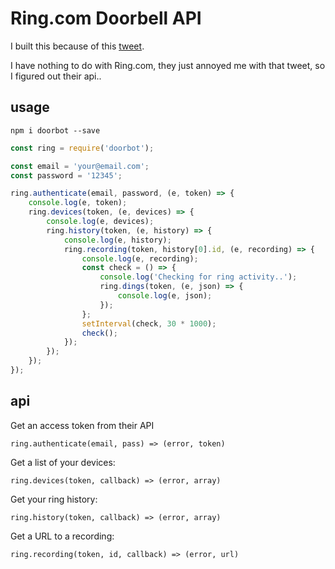 Ring.com Doorbell API
=====================

I built this because of this [tweet](https://twitter.com/ring/status/816752533137977344).

I have nothing to do with Ring.com, they just annoyed me with that tweet, so I figured out their api..

usage
-----

`npm i doorbot --save`

```js
const ring = require('doorbot');

const email = 'your@email.com';
const password = '12345';

ring.authenticate(email, password, (e, token) => {
    console.log(e, token);
    ring.devices(token, (e, devices) => {
        console.log(e, devices);
        ring.history(token, (e, history) => {
            console.log(e, history);
            ring.recording(token, history[0].id, (e, recording) => {
                console.log(e, recording);
                const check = () => {
                    console.log('Checking for ring activity..');
                    ring.dings(token, (e, json) => {
                        console.log(e, json);
                    });
                };
                setInterval(check, 30 * 1000);
                check();
            });
        });
    });
});
```

api
---

Get an access token from their API

`ring.authenticate(email, pass) => (error, token)`

Get a list of your devices:

`ring.devices(token, callback) => (error, array)`

Get your ring history:

`ring.history(token, callback) => (error, array)`

Get a URL to a recording:

`ring.recording(token, id, callback) => (error, url)`
